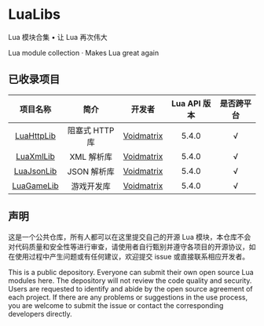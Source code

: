 # LuaLibs

Lua 模块合集 • 让 Lua 再次伟大  

Lua module collection · Makes Lua great again

## 已收录项目  

|         项目名称         |      简介      |                        开发者                         | Lua API 版本 | 是否跨平台 |
|:------------------------:|:--------------:|:-----------------------------------------------------:|:------------:|:----------:|
| [LuaHttpLib](LuaHttpLib) | 阻塞式 HTTP 库 | [Voidmatrix](https://github.com/VoidmatrixHeathcliff) |    5.4.0     |     √      |
|  [LuaXmlLib](LuaXmlLib)  |   XML 解析库   | [Voidmatrix](https://github.com/VoidmatrixHeathcliff) |    5.4.0     |     √      |
|  [LuaJsonLib](LuaJsonLib)  |   JSON 解析库   | [Voidmatrix](https://github.com/VoidmatrixHeathcliff) |    5.4.0     |     √      |
|  [LuaGameLib](LuaGameLib)  |   游戏开发库   | [Voidmatrix](https://github.com/VoidmatrixHeathcliff) |    5.4.0     |     √      |

## 声明  

这是一个公共仓库，所有人都可以在这里提交自己的开源 Lua 模块，本仓库不会对代码质量和安全性等进行审查，请使用者自行甄别并遵守各项目的开源协议，如在使用过程中产生问题或有任何建议，欢迎提交 issue 或直接联系相应开发者。  

This is a public depository. Everyone can submit their own open source Lua modules here. The depository will not review the code quality and security. Users are requested to identify and abide by the open source agreement of each project. If there are any problems or suggestions in the use process, you are welcome to submit the issue or contact the corresponding developers directly.
